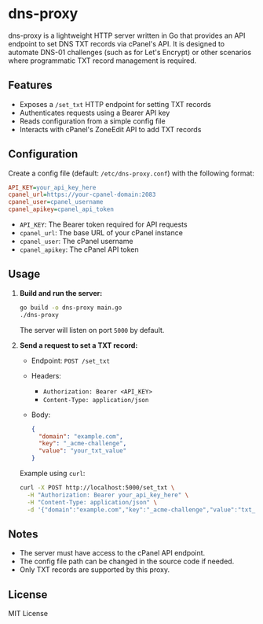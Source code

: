 # dns-proxy

dns-proxy is a lightweight HTTP server written in Go that provides an API endpoint to set DNS TXT records via cPanel's API. It is designed to automate DNS-01 challenges (such as for Let's Encrypt) or other scenarios where programmatic TXT record management is required.

## Features

- Exposes a `/set_txt` HTTP endpoint for setting TXT records
- Authenticates requests using a Bearer API key
- Reads configuration from a simple config file
- Interacts with cPanel's ZoneEdit API to add TXT records

## Configuration

Create a config file (default: `/etc/dns-proxy.conf`) with the following format:

```ini
API_KEY=your_api_key_here
cpanel_url=https://your-cpanel-domain:2083
cpanel_user=cpanel_username
cpanel_apikey=cpanel_api_token
```

- `API_KEY`: The Bearer token required for API requests
- `cpanel_url`: The base URL of your cPanel instance
- `cpanel_user`: The cPanel username
- `cpanel_apikey`: The cPanel API token

## Usage

1. **Build and run the server:**

   ```sh
   go build -o dns-proxy main.go
   ./dns-proxy
   ```

   The server will listen on port `5000` by default.

2. **Send a request to set a TXT record:**

   - Endpoint: `POST /set_txt`
   - Headers:
     - `Authorization: Bearer <API_KEY>`
     - `Content-Type: application/json`
   - Body:

     ```json
     {
       "domain": "example.com",
       "key": "_acme-challenge",
       "value": "your_txt_value"
     }
     ```

   Example using `curl`:

   ```sh
   curl -X POST http://localhost:5000/set_txt \
     -H "Authorization: Bearer your_api_key_here" \
     -H "Content-Type: application/json" \
     -d '{"domain":"example.com","key":"_acme-challenge","value":"txt_value_here"}'
   ```

## Notes

- The server must have access to the cPanel API endpoint.
- The config file path can be changed in the source code if needed.
- Only TXT records are supported by this proxy.

## License

MIT License

